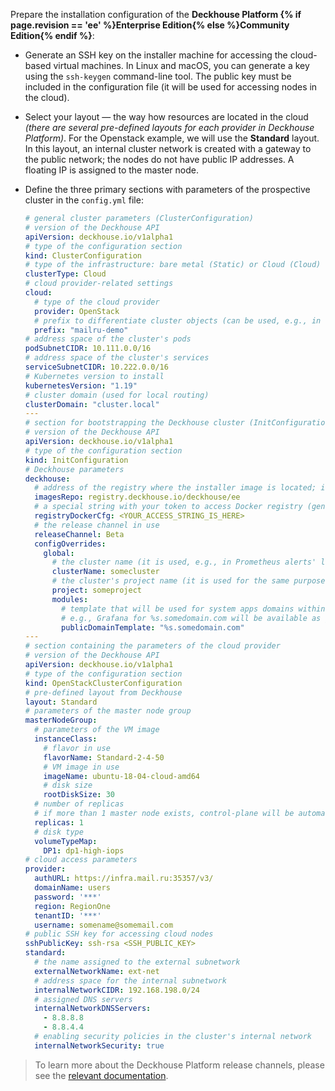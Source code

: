 Prepare the installation configuration of the **Deckhouse Platform {% if page.revision == 'ee' %}Enterprise Edition{% else %}Community Edition{% endif %}**:
- Generate an SSH key on the installer machine for accessing the cloud-based virtual machines. In Linux and macOS, you can generate a key using the `ssh-keygen` command-line tool. The public key must be included in the configuration file (it will be used for accessing nodes in the cloud).

- Select your layout — the way how resources are located in the cloud *(there are several pre-defined layouts for each provider in Deckhouse Platform)*. For the Openstack example, we will use the **Standard** layout. In this layout, an internal cluster network is created with a gateway to the public network; the nodes do not have public IP addresses. A floating IP is assigned to the master node.

- Define the three primary sections with parameters of the prospective cluster in the `config.yml` file:

  ```yaml
  # general cluster parameters (ClusterConfiguration)
  # version of the Deckhouse API
  apiVersion: deckhouse.io/v1alpha1
  # type of the configuration section
  kind: ClusterConfiguration
  # type of the infrastructure: bare metal (Static) or Cloud (Cloud)
  clusterType: Cloud
  # cloud provider-related settings
  cloud:
    # type of the cloud provider
    provider: OpenStack
    # prefix to differentiate cluster objects (can be used, e.g., in routing)
    prefix: "mailru-demo"
  # address space of the cluster's pods
  podSubnetCIDR: 10.111.0.0/16
  # address space of the cluster's services
  serviceSubnetCIDR: 10.222.0.0/16
  # Kubernetes version to install
  kubernetesVersion: "1.19"
  # cluster domain (used for local routing)
  clusterDomain: "cluster.local"
  ---
  # section for bootstrapping the Deckhouse cluster (InitConfiguration)
  # version of the Deckhouse API
  apiVersion: deckhouse.io/v1alpha1
  # type of the configuration section
  kind: InitConfiguration
  # Deckhouse parameters
  deckhouse:
    # address of the registry where the installer image is located; in this case, the default value for Deckhouse EE is set
    imagesRepo: registry.deckhouse.io/deckhouse/ee
    # a special string with your token to access Docker registry (generated automatically for your license token)
    registryDockerCfg: <YOUR_ACCESS_STRING_IS_HERE>
    # the release channel in use
    releaseChannel: Beta
    configOverrides:
      global:
        # the cluster name (it is used, e.g., in Prometheus alerts' labels)
        clusterName: somecluster
        # the cluster's project name (it is used for the same purpose as the cluster name)
        project: someproject
        modules:
          # template that will be used for system apps domains within the cluster
          # e.g., Grafana for %s.somedomain.com will be available as grafana.somedomain.com
          publicDomainTemplate: "%s.somedomain.com"
  ---
  # section containing the parameters of the cloud provider
  # version of the Deckhouse API
  apiVersion: deckhouse.io/v1alpha1
  # type of the configuration section
  kind: OpenStackClusterConfiguration
  # pre-defined layout from Deckhouse
  layout: Standard
  # parameters of the master node group
  masterNodeGroup:
    # parameters of the VM image
    instanceClass:
      # flavor in use
      flavorName: Standard-2-4-50
      # VM image in use
      imageName: ubuntu-18-04-cloud-amd64
      # disk size
      rootDiskSize: 30
    # number of replicas
    # if more than 1 master node exists, control-plane will be automatically deployed on all master nodes
    replicas: 1
    # disk type
    volumeTypeMap:
      DP1: dp1-high-iops
  # cloud access parameters
  provider:
    authURL: https://infra.mail.ru:35357/v3/
    domainName: users
    password: '***'
    region: RegionOne
    tenantID: '***'
    username: somename@somemail.com
  # public SSH key for accessing cloud nodes
  sshPublicKey: ssh-rsa <SSH_PUBLIC_KEY>
  standard:
    # the name assigned to the external subnetwork
    externalNetworkName: ext-net
    # address space for the internal subnetwork
    internalNetworkCIDR: 192.168.198.0/24
    # assigned DNS servers
    internalNetworkDNSServers:
      - 8.8.8.8
      - 8.8.4.4
    # enabling security policies in the cluster's internal network
    internalNetworkSecurity: true
  ```

> To learn more about the Deckhouse Platform release channels, please see the [relevant documentation](/en/documentation/v1/deckhouse-release-channels.html).
